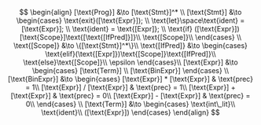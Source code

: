 $$
\begin{align}
    [\text{Prog}] &\to [\text{Stmt}]^* \\
    [\text{Stmt}] &\to 
    \begin{cases} 
        \text{exit}([\text{Expr}]); \\
        \text{let}\space\text{ident} = [\text{Expr}]; \\
        \text{ident} = \text{[Expr]}; \\
        \text{if} ([\text{Expr}])[\text{Scope}]\text{[\text{[IfPred]}]}\\
        \text{[Scope]}\\
    \end{cases} \\
    \text{[Scope]} &\to \{[\text{Stmt}]^*\}\\
    \text{[IfPred]} &\to
    \begin{cases}
        \text{elif}(\text{[Expr]})\text{[Scope]}\text{[IfPred]}\\
        \text{else}\text{[Scope]}\\
        \epsilon
    \end{cases}\\
    [\text{Expr}] &\to 
    \begin{cases}
        [\text{Term}] \\
        [\text{BinExpr}]
    \end{cases} \\
    [\text{BinExpr}] &\to
    \begin{cases}
        [\text{Expr}] * [\text{Expr}] & \text{prec} = 1\\
        [\text{Expr}] / [\text{Expr}] & \text{prec} = 1\\
        [\text{Expr}] + [\text{Expr}] & \text{prec} = 0\\
        [\text{Expr}] - [\text{Expr}] & \text{prec} = 0\\
    \end{cases} \\
    [\text{Term}] &\to
    \begin{cases}
        \text{int\_lit}\\
        \text{ident}\\
        ([\text{Expr}])
    \end{cases}
\end{align}
$$